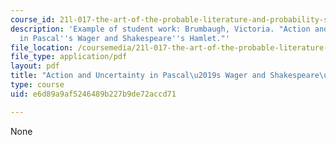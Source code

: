 ```yaml
---
course_id: 21l-017-the-art-of-the-probable-literature-and-probability-spring-2008
description: 'Example of student work: Brumbaugh, Victoria. "Action and Uncertainty
  in Pascal''s Wager and Shakespeare''s Hamlet."'
file_location: /coursemedia/21l-017-the-art-of-the-probable-literature-and-probability-spring-2008/e6d89a9af5246489b227b9de72accd71_essay1_brumbaugh.pdf
file_type: application/pdf
layout: pdf
title: "Action and Uncertainty in Pascal\u2019s Wager and Shakespeare\u2019s Hamlet"
type: course
uid: e6d89a9af5246489b227b9de72accd71

---
```

None